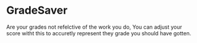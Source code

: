 # GradeSaver

Are your grades not refelctive of the work you do, You can adjust your score witht this to accuretly represent they grade you should have gotten.

